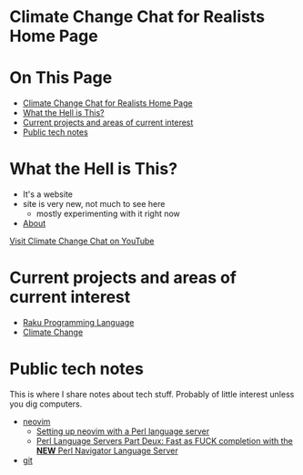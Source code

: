 # Climate Change Chat for Realists Home Page

# On This Page

- [Climate Change Chat for Realists Home Page](#climate-change-chat-for-realists-home-page)
- [What the Hell is This?](#what-the-hell-is-this)
- [Current projects and areas of current interest](#current-projects-and-areas-of-current-interest)
- [Public tech notes](#public-tech-notes)

# What the Hell is This?
* It's a website
* site is very new, not much to see here 
    * mostly experimenting with it right now
* [About](about)
 
[Visit Climate Change Chat on YouTube](https://www.youtube.com/channel/UCV8Zw3AmSS6F8kBgxW7Ql9A/featured)
# Current projects and areas of current interest
* [Raku Programming Language](Raku-Programming-Language)
* [Climate Change](Climate-Change)

# Public tech notes
This is where I share notes about tech stuff. Probably of little interest unless you dig computers.
* [neovim](neovim)
    * [Setting up neovim with a Perl language server](setting_up_lsp_nvim-lspconfig_and_perl_in_neovim.md)
    * [Perl Language Servers Part Deux: Fast as FUCK completion with the **NEW** Perl Navigator Language Server](fast_as_fuck_perl_language_server_and_completion.md)
* [git](git)

